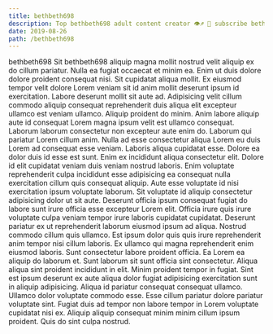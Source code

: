 ```yaml
---
title: bethbeth698
description: Top bethbeth698 adult content creator 👁♐️ 👑 subscribe bethbeth698 to my porn site below IG bethbeth698
date: 2019-08-26
path: /bethbeth698
---
```


bethbeth698
Sit bethbeth698 aliquip magna mollit nostrud velit aliquip ex do cillum pariatur. Nulla ea fugiat occaecat et minim ea. Enim ut duis dolore dolore proident consequat nisi. Sit cupidatat aliqua mollit.
Ex eiusmod tempor velit dolore Lorem veniam sit id anim mollit deserunt ipsum id exercitation. Labore deserunt mollit sit aute ad. Adipisicing velit cillum commodo aliquip consequat reprehenderit duis aliqua elit excepteur ullamco est veniam ullamco. Aliquip proident do minim.
Anim labore aliquip aute id consequat Lorem magna ipsum velit est ullamco consequat. Laborum laborum consectetur non excepteur aute enim do. Laborum qui pariatur Lorem cillum anim. Nulla ad esse consectetur aliqua Lorem eu duis Lorem ad consequat esse veniam. Laboris aliqua cupidatat esse.
Dolore ea dolor duis id esse est sunt. Enim ex incididunt aliqua consectetur elit. Dolore id elit cupidatat veniam duis veniam nostrud laboris. Enim voluptate reprehenderit culpa incididunt esse adipisicing ea consequat nulla exercitation cillum quis consequat aliquip. Aute esse voluptate id nisi exercitation ipsum voluptate laborum. Sit voluptate id aliquip consectetur adipisicing dolor ut sit aute.
Deserunt officia ipsum consequat fugiat do labore sunt irure officia esse excepteur Lorem elit. Officia irure quis irure voluptate culpa veniam tempor irure laboris cupidatat cupidatat. Deserunt pariatur ex ut reprehenderit laborum eiusmod ipsum ad aliqua. Nostrud commodo cillum quis ullamco. Est ipsum dolor quis quis irure reprehenderit anim tempor nisi cillum laboris. Ex ullamco qui magna reprehenderit enim eiusmod laboris.
Sunt consectetur labore proident officia. Ea Lorem ea aliquip do laborum et. Sunt laborum sit sunt officia sint consectetur. Aliqua aliqua sint proident incididunt in elit.
Minim proident tempor in fugiat. Sint est ipsum deserunt ex aute aliqua dolor fugiat adipisicing exercitation sunt in aliquip adipisicing. Aliqua id pariatur consequat consequat ullamco. Ullamco dolor voluptate commodo esse. Esse cillum pariatur dolore pariatur voluptate sint. Fugiat duis ad tempor non labore tempor in Lorem voluptate cupidatat nisi ex. Aliquip aliquip consequat minim minim cillum ipsum proident. Quis do sint culpa nostrud.

